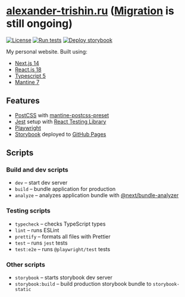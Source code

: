 # [alexander-trishin.ru](https://alexander-trishin.ru/) \([Migration](https://github.com/alexander-trishin/personal-site) is still ongoing\)

[![License](https://img.shields.io/badge/license-MIT-blue.svg)](https://github.com/alexander-trishin/personal-website/tree/main/LICENSE.txt)
[![Run tests](https://github.com/alexander-trishin/personal-website/actions/workflows/run-tests.yml/badge.svg)](https://github.com/alexander-trishin/personal-website/actions/workflows/run-tests.yml)
[![Deploy storybook](https://github.com/alexander-trishin/personal-website/actions/workflows/deploy-storybook.yml/badge.svg)](https://github.com/alexander-trishin/personal-website/actions/workflows/deploy-storybook.yml)

My personal website. Built using:

- [Next.js 14](https://nextjs.org/)
- [React.js 18](https://reactjs.org/)
- [Typescript 5](https://www.typescriptlang.org/)
- [Mantine 7](https://mantine.dev/)

## Features

- [PostCSS](https://postcss.org/) with [mantine-postcss-preset](https://mantine.dev/styles/postcss-preset)
- [Jest](https://jestjs.io/) setup with [React Testing Library](https://testing-library.com/docs/react-testing-library/intro)
- [Playwright](https://playwright.dev/)
- [Storybook](https://storybook.js.org/) deployed to [GitHub Pages](https://alexander-trishin.github.io/personal-website/)

## Scripts

### Build and dev scripts

- `dev` – start dev server
- `build` – bundle application for production
- `analyze` – analyzes application bundle with [@next/bundle-analyzer](https://www.npmjs.com/package/@next/bundle-analyzer)

### Testing scripts

- `typecheck` – checks TypeScript types
- `lint` – runs ESLint
- `prettify` – formats all files with Prettier
- `test` – runs `jest` tests
- `test:e2e` – runs `@playwright/test` tests

### Other scripts

- `storybook` – starts storybook dev server
- `storybook:build` – build production storybook bundle to `storybook-static`
